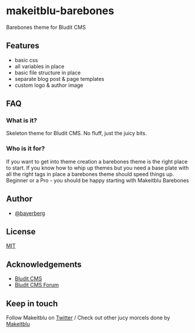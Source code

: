 # makeitblu-barebones
Barebones theme for Bludit CMS
## Features

- basic css
- all variables in place
- basic file structure in place
- separate blog post & page templates
- custom logo & author image


## FAQ

### What is it?

Skeleton theme for Bludit CMS. No fluff, just the juicy bits.

### Who is it for?

If you want to get into theme creation a barebones theme is the right place to start. If you know how to whip up themes but you need a base plate with all the right tags in place a barebones theme should speed things up. Beginner or a Pro - you should be happy starting with Makeitblu Barebones


## Author

- [@bayerberg](https://www.github.com/bayerberg)


## License

[MIT](https://choosealicense.com/licenses/mit/)


## Acknowledgements

 - [Bludit CMS](https://github.com/bludit/bludit)
 - [Bludit CMS Forum](https://forum.bludit.org/)

## Keep in touch

Follow Makeitblu on [Twitter](https://twitter.com/makeitblu) / 
Check out other jucy morcels done by [Makeitblu](https://makeitblu.gumroad.com/)
